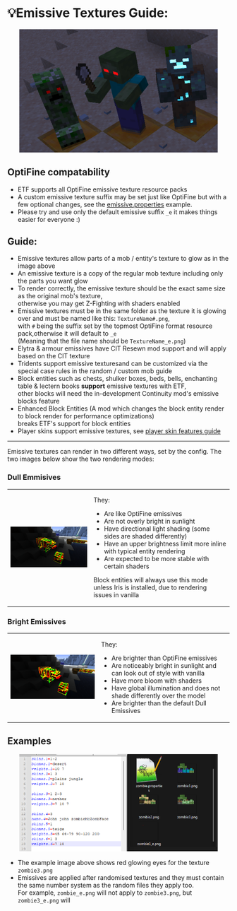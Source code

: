 # 💡Emissive Textures Guide:

<div align="center">

<img src="emissives.png" alt="Emissive mobs" width="450">

</div>


## OptiFine compatability

- ETF supports all OptiFine emissive texture resource packs
- A custom emissive texture suffix may be set just like OptiFine but with a few optional changes,
  see the [emissive.properties](emissive.properties) example.
- Please try and use only the default emissive suffix `_e` it makes things easier for everyone :)

## Guide:

- Emissive textures allow parts of a mob / entity's texture to glow as in the image above
- An emissive texture is a copy of the regular mob texture including only the parts you want glow
- To render correctly, the emissive texture should be the exact same size as the original mob's texture,<br />otherwise you may get Z-Fighting with shaders enabled
- Emissive textures must be in the same folder as the texture it is glowing over and must be named like this: `TextureName#.png`,<br />with `#` being the suffix set by the topmost OptiFine format resource pack,otherwise it will default to `_e`<br />(Meaning that the file name should be `TextureName_e.png`)
- Elytra & armour emissives have CIT Resewn mod support and will apply based on the CIT texture
- Tridents support emissive texturesand can be customized via the special case rules in the random / custom mob guide
- Block entities such as chests, shulker boxes, beds, bells, enchanting table & lectern books **support** emissive textures with ETF,<br />other blocks will need the in-development Continuity mod's emissive blocks feature
- Enhanced Block Entities (A mod which changes the block entity render to block render for performance optimizations)<br />breaks ETF's support for block entities 
- Player skins support emissive textures, see [player skin features guide](SKINS.md)

---

Emissive textures can render in two different ways, set by the config. The two images below show the two rendering modes:

### Dull Emmisives

<table>
<tr>
<td>
<img src="emissiveDull.png" alt="Dull Emissives" width="450">
</td>
<td>

They:

- Are like OptiFine emissives
- Are not overly bright in sunlight
- Have directional light shading (some sides are shaded differently)
- Have an upper brightness limit more inline with typical entity rendering
- Are expected to be more stable with certain shaders

Block entities will always use this mode unless Iris is installed, due to rendering issues in vanilla

</td>
</tr>
</table>

### Bright Emissives

<table>
<tr>
<td>
<img src="emissiveBright.png" alt="Bright Emissives" width="400">
</td>
<td>

They:

- Are brighter than OptiFine emissives
- Are noticeably bright in sunlight and can look out of style with vanilla
- Have more bloom with shaders
- Have global illumination and does not shade differently over the model
- Are brighter than the default Dull Emissives

</td>
</tr>
</table>


## Examples

<div align="center">

<img src="format_example.png" alt="Format example" width="450">

</div>

- The example image above shows red glowing eyes for the texture `zombie3.png`
- Emissives are applied after randomised textures and they must contain the same number system as the random files they apply too.<br/>For example, `zombie_e.png` will not apply to `zombie3.png`, but `zombie3_e.png` will

